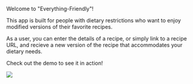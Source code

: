Welcome to "Everything-Friendly"!

This app is built for people with dietary restrictions who want to enjoy modified versions of their favorite recipes.

As a user, you can enter the details of a recipe, or simply link to a recipe URL, and recieve a new version of the recipe that accommodates your dietary needs.

Check out the demo to see it in action!

![](https://github.com/everything-friendly/EFDemo.gif)